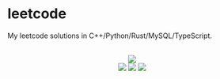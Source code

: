 # leetcode
My leetcode solutions in C++/Python/Rust/MySQL/TypeScript.

<div align="center">
<br/>
<img src="https://img.shields.io/badge/Solved-604/3157%20=%2019%25-blue.svg?style=flat-square" />
<br/>
<img src="https://img.shields.io/badge/Easy-256/795-5CB85D.svg?style=flat-square" />
<img src="https://img.shields.io/badge/Medium-268/1658-F0AE4E.svg?style=flat-square" />
<img src="https://img.shields.io/badge/Hard-80/704-D95450.svg?style=flat-square" />
</div>